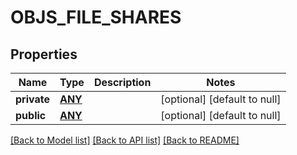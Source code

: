 # OBJS_FILE_SHARES

## Properties
Name | Type | Description | Notes
------------ | ------------- | ------------- | -------------
**private** | [**ANY**](.md) |  | [optional] [default to null]
**public** | [**ANY**](.md) |  | [optional] [default to null]

[[Back to Model list]](../README.md#documentation-for-models) [[Back to API list]](../README.md#documentation-for-api-endpoints) [[Back to README]](../README.md)


